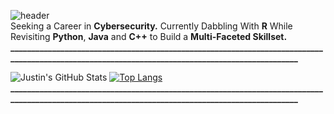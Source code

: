 ![header](https://capsule-render.vercel.app/api?type=waving&color=gradient&customColorList=30,30,30,30,30&height=200&section=header&text=Introducing...%20Justin%20☄️&fontSize=45) <br />
Seeking a Career in **Cybersecurity.** Currently Dabbling With **R** While Revisiting **Python**, **Java** and **C++** to Build a **Multi-Faceted Skillset.** <br /> 
**________________________________________________________________________________________________________________________________________________** <br />

![Justin's GitHub Stats](https://github-readme-stats.vercel.app/api?username=justin-2028&show_icons=true&theme=normal)
[![Top Langs](https://github-readme-stats.vercel.app/api/top-langs/?username=justin-2028)](https://github.com/justin-2028/github-readme-stats) <br />
**________________________________________________________________________________________________________________________________________________**

<!--
**justin-2028/justin-2028** is a special repository because its `README.md` (this file) appears on your GitHub profile. I need to grind to attend OC Fair with the coaches. wtf is going on between izzy and her bf, this is why hs dating is moronic in 90% of cases ig its bittersweet now hehehe
jay meeting today prepare now 400th contribution pog so bored, also raymond got her somehow niceee also josh is a god yeee the paprika dude is best stu
Here are some ideas to get you started: the arya call went pretty well lesgo welll i got to friend her tho i did it, 6hrs straight convo
 wrote down what lessons i've learned from anime, seemed to help with my obsession with love is war lately thank god
- 🔭 I’m currently working on ...UCI Ethics Center Internship about to enter module 3 pog hoenstly i gotta work harder for that
- 🌱 I’m currently learning ...well i completely cheesed the Persolv project, idk how to feel about that...in the meantime i technically finished obsessing over that LIW content but idt i'll be able to stop fully, maybe im facing withdrawal symptoms. pls work todsat
- 👯 I’m looking to collaborate on ...please be productive today 7/6 
- 🤔 I’m looking for help with ...starting a convo with arya again ok fr TODAY though - i should prob message tomorrow though - did aly, might do arya tmrw depending on persolv progress AUGUST GRIND TIME, WAKE UP ON TIME AND REESTABLISH CONNECTIONS LESGOOOOO MAYBE IT WAS ME WHO WAS WRONG ALL ALONG
- 💬 Ask me about ...disregard maybe IR idk what i meant about this    holy shit "love is war" is amazing, want to read the manga now but then i'll venture into weird territory  pushed janet and bo to rank 25  now im pushing PL solo
- 📫 How to reach me: ... in exchange for mortis, my phone has been taken hostage pushed janet and bo to rank 25
- 😄 Pronouns: ...whoops, forgot to make a repo edit for july 2nd, rip make that 2 in compensation..ok no progress yet but still have hope ig stanford drofnats
- ⚡ Fun fact: ...lulxd well i got lectured for 20min and i froze and couldn't answer anything....why are you like this justin there is no reason to do that.

![header](https://capsule-render.vercel.app/api?type=waving&color=0:EEFF00,100:a82da8&height=200&section=header&text=Introducing...%20Justin%20☄️&fontSize=45)
**________________________________________________________________________________________________________________________________________________** <br /> <br />
Seeking a Career in **Cybersecurity.** Currently Dabbling With **R** While Revisiting **Python**, **Java** and **C++** to Build a **Multi-Faceted Skillset.** <br /> 
**________________________________________________________________________________________________________________________________________________** <br /> <br />

![Justin's GitHub Stats](https://github-readme-stats.vercel.app/api?username=justin-2028&show_icons=true&theme=normal)
[![Top Langs](https://github-readme-stats.vercel.app/api/top-langs/?username=justin-2028)](https://github.com/justin-2028/github-readme-stats) <br /> <br />
-->
